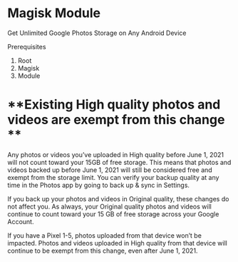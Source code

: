 # **Magisk Module**

Get Unlimited Google Photos Storage on Any Android Device

Prerequisites
1. Root
2. Magisk
3. Module

# **Existing High quality photos and videos are exempt from this change **

Any photos or videos you’ve uploaded in High quality before June 1, 2021 will not count toward your 15GB of free storage. This means that photos and videos backed up before June 1, 2021 will still be considered free and exempt from the storage limit. You can verify your backup quality at any time in the Photos app by going to back up & sync in Settings.

If you back up your photos and videos in Original quality, these changes do not affect you. As always, your Original quality photos and videos will continue to count toward your 15 GB of free storage across your Google Account. 

If you have a Pixel 1-5, photos uploaded from that device won’t be impacted. Photos and videos uploaded in High quality from that device will continue to be exempt from this change, even after June 1, 2021. 


